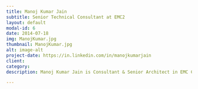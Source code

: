 ```yaml
---
title: Manoj Kumar Jain
subtitle: Senior Technical Consultant at EMC2
layout: default
modal-id: 6
date: 2014-07-18
img: ManojKumar.jpg
thumbnail: ManojKumar.jpg
alt: image-alt
project-date: https://in.linkedin.com/in/manojkumarjain
client: 
category: 
description: Manoj Kumar Jain is Consultant & Senior Architect in EMC Corporation, worked in variety of technology area including Infrastructure Management,  Security and  distributed computing etc.  He is working on the theory of fault propagation in distributed systems.  He has authored several patents and white papers in the domain of real time causal analysis of distributed system. He has initiated work on open standard for cloud SLA. He holds Bachelor of Engineering degree in Electronics & Communication from IIT Roorkee . 

---
```

